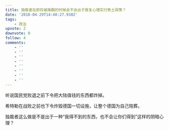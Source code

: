 ```yaml
---
title: 独裁者在即将被推翻的时候会不会出于报复心理实行焦土政策？
date: '2018-04-29T14:40:27.938Z'
tags:
    - 政治
upvote: 2
downvote: 0
follow: 4
comments:
    - ''
    - ''
    - ''
    - ''
    - ''
    - ''
    - ''
    - ''
---
```


听说国民党败退之前下令把大陆值钱的东西都炸掉。

希特勒在战败之前也下令炸毁德国一切设施，让整个德国为自己陪葬。

独裁者这么做是不是出于一种“我得不到的东西，也不会让你们得到”这样的阴暗心理？
